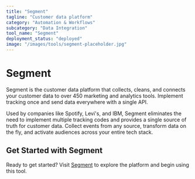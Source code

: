 ```yaml
---
title: "Segment"
tagline: "Customer data platform"
category: "Automation & Workflows"
subcategory: "Data Integration"
tool_name: "Segment"
deployment_status: "deployed"
image: "/images/tools/segment-placeholder.jpg"
---
```


# Segment

Segment is the customer data platform that collects, cleans, and connects your customer data to over 450 marketing and analytics tools. Implement tracking once and send data everywhere with a single API.

Used by companies like Spotify, Levi's, and IBM, Segment eliminates the need to implement multiple tracking codes and provides a single source of truth for customer data. Collect events from any source, transform data on the fly, and activate audiences across your entire tech stack.

## Get Started with Segment

Ready to get started? Visit [Segment](https://segment.com) to explore the platform and begin using this tool.